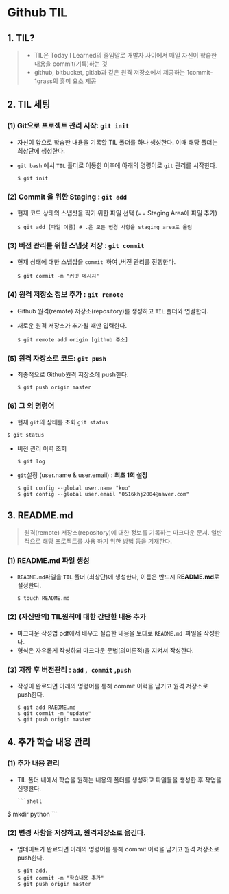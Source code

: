 # Github TIL

## 1. TIL?

>- TIL은 Today I Learned의 줄임말로 개발자 사이에서 매일 자신이 학습한 내용을 commit(기록)하는
>  것
>- github, bitbucket, gitlab과 같은 원격 저장소에서 제공하는 1commit-1grass의 흥미 요소 제공

## 2. TIL 세팅 

### (1) Git으로 프로젝트 관리 시작: `git init`

- 자신이 앞으로 학습한 내용을 기록할 TIL 폴더를 하나 생성한다. 이때 해당 폴더는 최상단에 생성한다.

- `git bash` 에서 `TIL` 폴더로 이동한 이후에 아래의 명령어로 `git` 관리를 시작한다.

  ```shell
  $ git init 
  ```

### (2) Commit 을 위한 Staging : `git add`

- 현재 코드 상태의 스냅샷을 찍기 위한 파일 선택 (== Staging Area에 파일 추가)

  ``` shell
  $ git add [파일 이름] # .은 모든 변경 사항을 staging area로 올림 
  ```

### (3) 버전 관리를 위한 스냅샷 저장  : `git commit`

- 현재 상태에 대한 스냅샵을 `commit `하여 ,버전 관리를 진행한다.

  ```shell
  $ git commit -m "커밋 메시지"
  ```

### (4) 원격 저장소 정보 추가 : `git remote`

- Github 원격(remote) 저장소(repository)를 생성하고 `TIL` 폴더와 연결한다.

- 새로운 원격 저장소가 추가될 때만 입력한다.

  ```shell
  $ git remote add origin [github 주소]
  ```

### (5) 원격 자장소로 코드: `git push`

- 최종적으로 Github원격 저장소에 push한다.

  ```shell
  $ git push origin master 
  ```

### (6) 그 외 명령어 

-  현재 `git`의 상태를 조회 `git status`

  ```shell
  $ git status 
  ```

- 버전 관리 이력 조회

  ```shell
  $ git log 
  ```

- `git`설정 (user.name & user.email) : **최초 1회 설정**

  ```shell
  $ git config --global user.name "koo"
  $ git config --global user.email "0516khj2004@naver.com"
  ```



##  3. README.md

> 원격(remote) 저장소(repository)에 대한 정보를 기록하는 마크다운 문서. 일반적으로 해당 프로젝트를 사용
> 하기 위한 방법 등을 기재한다.

### (1) README.md 파일 생성

- `README.md`파일을 `TIL` 폴더 (최상단)에 생성한다, 이름은 반드시 **README.md**로 설정한다.

  ```shell
  $ touch README.md
  ```

### (2) (자신만의) TIL원칙에 대한 간단한 내용 추가 

- 마크다운 작성법 pdf에서 배우고 실습한 내용을 토대로 `README.md `파일을 작성한다.
- 형식은 자유롭게 작성하되 마크다운 문법(의미론적)을 지켜서 작성한다.

### (3) 저장 후 버전관리 : `add` ,` commit` ,`push`

- 작성이 완료되면 아래의 명령어를 통해 commit 이력을 남기고 원격 저장소로 push한다.

  ```shell
  $ git add RAEDME.md 
  $ git commit -m "update"
  $ git push origin master
  ```



## 4. 추가 학습 내용 관리

### (1) 추가 내용 관리

- TIL 폴더 내에서 학습을 원하는 내용의 폴더를 생성하고 파일들을 생성한 후 작업을 진행한다.

      ```shell
$ mkdir python
      ```



### (2) 변경 사항을 저장하고, 원격저장소로 옮긴다.

- 업데이트가 완료되면 아래의 명령어를 통해 commit 이력을 남기고 원격 저장소로 push한다.

  ```shell
  $ git add.
  $ git commit -m "학습내용 추가"
  $ git push origin master 
  ```

  

